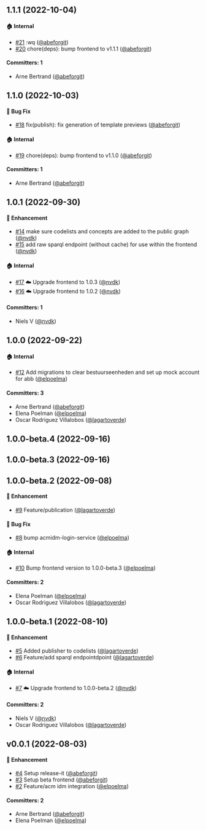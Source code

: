 




## 1.1.1 (2022-10-04)

#### :house: Internal
* [#21](https://github.com/lblod/app-reglementaire-bijlage/pull/21) :wq ([@abeforgit](https://github.com/abeforgit))
* [#20](https://github.com/lblod/app-reglementaire-bijlage/pull/20) chore(deps): bump frontend to v1.1.1 ([@abeforgit](https://github.com/abeforgit))

#### Committers: 1
- Arne Bertrand ([@abeforgit](https://github.com/abeforgit))


## 1.1.0 (2022-10-03)

#### :bug: Bug Fix
* [#18](https://github.com/lblod/app-reglementaire-bijlage/pull/18) fix(publish): fix generation of template previews ([@abeforgit](https://github.com/abeforgit))

#### :house: Internal
* [#19](https://github.com/lblod/app-reglementaire-bijlage/pull/19) chore(deps): bump frontend to v1.1.0 ([@abeforgit](https://github.com/abeforgit))

#### Committers: 1
- Arne Bertrand ([@abeforgit](https://github.com/abeforgit))


## 1.0.1 (2022-09-30)

#### :rocket: Enhancement
* [#14](https://github.com/lblod/app-reglementaire-bijlage/pull/14) make sure codelists and concepts are added to the public graph ([@nvdk](https://github.com/nvdk))
* [#15](https://github.com/lblod/app-reglementaire-bijlage/pull/15) add raw sparql endpoint (without cache) for use within the frontend ([@nvdk](https://github.com/nvdk))

#### :house: Internal
* [#17](https://github.com/lblod/app-reglementaire-bijlage/pull/17) :cloud: Upgrade frontend to 1.0.3 ([@nvdk](https://github.com/nvdk))
* [#16](https://github.com/lblod/app-reglementaire-bijlage/pull/16) :cloud: Upgrade frontend to 1.0.2 ([@nvdk](https://github.com/nvdk))

#### Committers: 1
- Niels V ([@nvdk](https://github.com/nvdk))

## 1.0.0 (2022-09-22)

#### :house: Internal
* [#12](https://github.com/lblod/app-reglementaire-bijlage/pull/12) Add migrations to clear bestuurseenheden and set up mock account for abb ([@elpoelma](https://github.com/elpoelma))

#### Committers: 3
- Arne Bertrand ([@abeforgit](https://github.com/abeforgit))
- Elena Poelman ([@elpoelma](https://github.com/elpoelma))
- Oscar Rodriguez Villalobos ([@lagartoverde](https://github.com/lagartoverde))


## 1.0.0-beta.4 (2022-09-16)

## 1.0.0-beta.3 (2022-09-16)

## 1.0.0-beta.2 (2022-09-08)

#### :rocket: Enhancement
* [#9](https://github.com/lblod/app-reglementaire-bijlage/pull/9) Feature/publication ([@lagartoverde](https://github.com/lagartoverde))

#### :bug: Bug Fix
* [#8](https://github.com/lblod/app-reglementaire-bijlage/pull/8) bump acmidm-login-service ([@elpoelma](https://github.com/elpoelma))

#### :house: Internal
* [#10](https://github.com/lblod/app-reglementaire-bijlage/pull/10) Bump frontend version to 1.0.0-beta.3 ([@elpoelma](https://github.com/elpoelma))

#### Committers: 2
- Elena Poelman ([@elpoelma](https://github.com/elpoelma))
- Oscar Rodriguez Villalobos ([@lagartoverde](https://github.com/lagartoverde))

## 1.0.0-beta.1 (2022-08-10)

#### :rocket: Enhancement
* [#5](https://github.com/lblod/app-reglementaire-bijlage/pull/5) Added publisher to codelists ([@lagartoverde](https://github.com/lagartoverde))
* [#6](https://github.com/lblod/app-reglementaire-bijlage/pull/6) Feature/add sparql endpointdpoint ([@lagartoverde](https://github.com/lagartoverde))

#### :house: Internal
* [#7](https://github.com/lblod/app-reglementaire-bijlage/pull/7) :cloud: Upgrade frontend to 1.0.0-beta.2 ([@nvdk](https://github.com/nvdk))

#### Committers: 2
- Niels V ([@nvdk](https://github.com/nvdk))
- Oscar Rodriguez Villalobos ([@lagartoverde](https://github.com/lagartoverde))

## v0.0.1 (2022-08-03)

#### :rocket: Enhancement
* [#4](https://github.com/lblod/app-reglementaire-bijlage/pull/4) Setup release-it ([@abeforgit](https://github.com/abeforgit))
* [#3](https://github.com/lblod/app-reglementaire-bijlage/pull/3) Setup beta frontend ([@abeforgit](https://github.com/abeforgit))
* [#2](https://github.com/lblod/app-reglementaire-bijlage/pull/2) Feature/acm idm integration ([@elpoelma](https://github.com/elpoelma))

#### Committers: 2
- Arne Bertrand ([@abeforgit](https://github.com/abeforgit))
- Elena Poelman ([@elpoelma](https://github.com/elpoelma))

